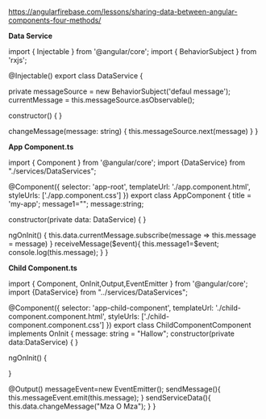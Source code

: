 https://angularfirebase.com/lessons/sharing-data-between-angular-components-four-methods/


<strong> Data Service</strong>

import { Injectable } from '@angular/core';
import { BehaviorSubject } from 'rxjs';

@Injectable()
export class DataService {

  private messageSource = new BehaviorSubject('defaul message');
  currentMessage = this.messageSource.asObservable();

  constructor() { }

  changeMessage(message: string) {
    this.messageSource.next(message)
  }
}

<strong> App Component.ts</strong>

import { Component } from '@angular/core';
import {DataService} from "./services/DataServices";

@Component({
  selector: 'app-root',
  templateUrl: './app.component.html',
  styleUrls: ['./app.component.css']
})
export class AppComponent {
  title = 'my-app';
  message1="";
  message:string;

  constructor(private data: DataService) { }

  ngOnInit() {
    this.data.currentMessage.subscribe(message => this.message = message)
  }
  receiveMessage($event){
    this.message1=$event;
    console.log(this.message);
  }
}

<strong> Child Component.ts</strong>

import { Component, OnInit,Output,EventEmitter } from '@angular/core';
import {DataService} from "../services/DataServices";

@Component({
  selector: 'app-child-component',
  templateUrl: './child-component.component.html',
  styleUrls: ['./child-component.component.css']
})
export class ChildComponentComponent implements OnInit {
  message: string = "Hallow";
  constructor(private data:DataService) { }

  ngOnInit() {

  }

  @Output() messageEvent=new EventEmitter<string>();
  sendMessage(){
    this.messageEvent.emit(this.message);
  }
  sendServiceData(){
    this.data.changeMessage("Mza O Mza");
  }
}

